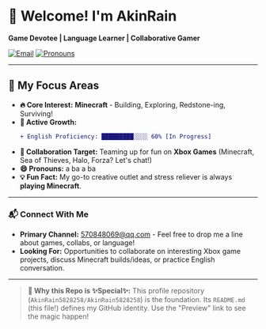 # 👋 Welcome! I'm AkinRain

**Game Devotee | Language Learner | Collaborative Gamer**

[![Email](https://img.shields.io/badge/-Contact_Me-570848069@qq.com-informational?style=for-the-badge&logo=gmail)](mailto:570848069@qq.com) [![Pronouns](https://img.shields.io/badge/Pronouns-a_ba_a_ba-ff69b4?style=for-the-badge)](https://pronoun.is/a%20ba%20a%20ba)

---

## 🎯 My Focus Areas

*   **🔥 Core Interest:** **Minecraft** - Building, Exploring, Redstone-ing, Surviving!
*   **🌱 Active Growth:**
    ```diff
    + English Proficiency: █████████░░░░ 60% [In Progress]
    ```
*   **🤝 Collaboration Target:** Teaming up for fun on **Xbox Games** (Minecraft, Sea of Thieves, Halo, Forza? Let's chat!)
*   **😄 Pronouns:** a ba a ba
*   **💡 Fun Fact:** My go-to creative outlet and stress reliever is always **playing Minecraft**.

---

### 📬 Connect With Me

*   **Primary Channel:** [570848069@qq.com](mailto:570848069@qq.com) - Feel free to drop me a line about games, collabs, or language!
*   **Looking For:** Opportunities to collaborate on interesting Xbox game projects, discuss Minecraft builds/ideas, or practice English conversation.

---

> **🌟 Why this Repo is ✨Special✨:** This profile repository (`AkinRain5828258/AkinRain5828258`) is the foundation. Its `README.md` (this file!) defines my GitHub identity. Use the "Preview" link to see the magic happen!